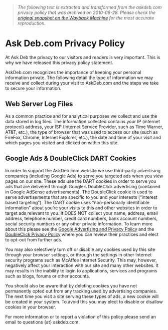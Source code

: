 > *The following text is extracted and transformed from the askdeb.com privacy policy that was archived on 2010-06-28. Please check the [original snapshot on the Wayback Machine](https://web.archive.org/web/20100628035025id_/http%3A//www.askdeb.com/privacy) for the most accurate reproduction.*

# Ask Deb.com Privacy Policy

At Ask Deb the privacy to our visitors and readers is very important. This is why we have released this privacy policy statement.

AskDeb.com recognizes the importance of keeping your personal information private. The following detail the type of information we may receive and collect during your visit to AskDeb.com and the steps we take to secure your information.

## Web Server Log Files

As a common practice and for analytical purposes we collect and use the data stored in log files. The information collected contains your IP (internet protocol) address, your ISP (Internet Service Provider, such as Time Warner, AT&T, etc.), the type of browser that was used to access our site (such as FireFox, Chrome, Internet Explorer, etc.), the date and time of your visit and which pages you visited and clicked on within this site.

## Google Ads & DoubleClick DART Cookies

In order to support the AskDeb.com website we use third-party advertising companies (including Google Ads) to serve you targeted ads when you view pages on our site. These ads use the DART cookies in order to serve you ads that are delivered through Google’s DoubleClick advertising (contained in Google AdSense advertisements). The DoubleClick cookie is used to serve advertisements that are specific to you and your interests (“interest based targeting”). The DART cookie uses “non-personally identifiable information” about you’re your visits to this and other websites in order to target ads relevant to you. It DOES NOT collect your name, address, email address, telephone number, credit card numbers, bank account numbers, social security numbers or any other private information. To learn more about this please see the [Google Advertising and Privacy Policy](http://www.google.com/privacy_cookies.html) and the [DoubleClick Privacy Policy](http://www.doubleclick.com/privacy/) where you can review their practices and elect to opt-out from further ads.

You may also selectively turn off or disable any cookies used by this site through your browser settings, or through the settings in other Internet security programs such as McAffee Internet Security. This may, however, negatively affect your interaction with our site and many other websites. It may results in the inability to login to applications, services and programs such as blogs, forums or other accounts.

You should also be aware that by deleting cookies you have not permanently opted out from any tracking used by advertising companies. The next time you visit a site serving these types of ads, a new cookie will be created in your system. To avoid this you may elect to disable or disallow cookies in your browser.

For more information or to report a violation of this policy please send an email to questions {at} askdeb.com.
